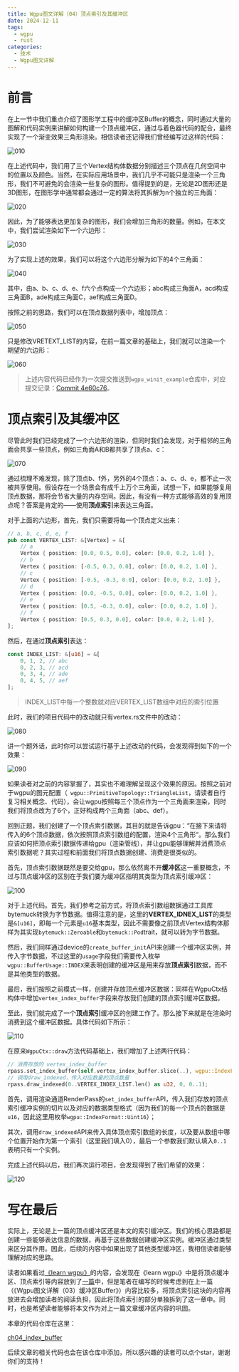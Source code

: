 ```yaml
---
title: Wgpu图文详解（04）顶点索引及其缓冲区
date: 2024-12-11
tags:
  - wgpu
  - rust
categories:
  - 技术
  - Wgpu图文详解
---
```


# 前言

在上一节中我们重点介绍了图形学工程中的缓冲区Buffer的概念，同时通过大量的图解和代码实例来讲解如何构建一个顶点缓冲区，通过与着色器代码的配合，最终实现了一个渐变效果三角形渲染。相信读者还记得我们曾经编写过这样的代码：

![010](https://res.zhen.blog/images/post/2024-12-11/010.png)

在上述代码中，我们用了三个Vertex结构体数据分别描述三个顶点在几何空间中的位置以及颜色。当然，在实际应用场景中，我们几乎不可能只是渲染一个三角形，我们不可避免的会渲染一些复杂的图形。值得提到的是，无论是2D图形还是3D图形，在图形学中通常都会通过一定的算法将其拆解为n个独立的三角面：

![020](https://res.zhen.blog/images/post/2024-12-11/020.png)

因此，为了能够表达更加复杂的图形，我们会增加三角形的数量。例如，在本文中，我们尝试渲染如下一个六边形：

![030](https://res.zhen.blog/images/post/2024-12-11/030.png)

为了实现上述的效果，我们可以将这个六边形分解为如下的4个三角面：

![040](https://res.zhen.blog/images/post/2024-12-11/040.png)

其中，由a、b、c、d、e、f六个点构成一个六边形；abc构成三角面A，acd构成三角面B，ade构成三角面C，aef构成三角面D。

按照之前的思路，我们可以在顶点数据列表中，增加顶点：

![050](https://res.zhen.blog/images/post/2024-12-11/050.png)

只是修改VRETEXT_LIST的内容，在前一篇文章的基础上，我们就可以渲染一个期望的六边形：

![060](https://res.zhen.blog/images/post/2024-12-11/060.png)

> 上述内容代码已经作为一次提交推送到`wgpu_winit_example`仓库中，对应提交记录：[Commit 4e60c76](https://github.com/w4ngzhen/wgpu_winit_example/commit/4e60c76151b331397c1e1b66ad70f4405747b5f9)。

# 顶点索引及其缓冲区

尽管此时我们已经完成了一个六边形的渲染，但同时我们会发现，对于相邻的三角面会共享一些顶点，例如三角面A和B都共享了顶点a、c：

![070](https://res.zhen.blog/images/post/2024-12-11/070.png)

通过梳理不难发现，除了顶点b、f外，另外的4个顶点：a、c、d、e，都不止一次被共享使用。假设存在一个场景会有成千上万个三角面，试想一下，如果能够复用顶点数据，那将会节省大量的内存空间。因此，有没有一种方式能够高效的复用顶点呢？答案是肯定的——使用**顶点索引**来表达三角面。

对于上面的六边形，首先，我们只需要将每一个顶点定义出来：

```rust
// a, b, c, d, e, f
pub const VERTEX_LIST: &[Vertex] = &[
    // a
    Vertex { position: [0.0, 0.5, 0.0], color: [0.0, 0.2, 1.0] },
    // b
    Vertex { position: [-0.5, 0.3, 0.0], color: [0.0, 0.2, 1.0] },
    // c
    Vertex { position: [-0.5, -0.3, 0.0], color: [0.0, 0.2, 1.0] },
    // d
    Vertex { position: [0.0, -0.5, 0.0], color: [0.0, 0.2, 1.0] },
    // e
    Vertex { position: [0.5, -0.3, 0.0], color: [0.0, 0.2, 1.0] },
    // f
    Vertex { position: [0.5, 0.3, 0.0], color: [0.0, 0.2, 1.0] },
];
```

然后，在通过**顶点索引**表达：

```rust
const INDEX_LIST: &[u16] = &[
    0, 1, 2, // abc
    0, 2, 3, // acd
    0, 3, 4, // ade
    0, 4, 5, // aef
];
```

> INDEX_LIST中每一个整数就对应VERTEX_LIST数组中对应的索引位置

此时，我们的项目代码中的改动就只有vertex.rs文件中的改动：

![080](https://res.zhen.blog/images/post/2024-12-11/080.png)

讲一个题外话，此时你可以尝试运行基于上述改动的代码，会发现得到如下的一个效果：

![090](https://res.zhen.blog/images/post/2024-12-11/090.png)

如果读者对之前的内容掌握了，其实也不难理解呈现这个效果的原因。按照之前对于wgpu的图元配置（` wgpu::PrimitiveTopology::TriangleList`，请读者自行复习相关概念、代码），会让wgpu按照每三个顶点作为一个三角面来渲染，同时我们将顶点改为了6个，正好构成两个三角面（abc、def）。

回到正题，我们创建了一个顶点索引数据，其目的就是告诉gpu：“在接下来请将传入的6个顶点数据，依次按照顶点索引数组的配置，渲染4个三角形“。那么我们应该如何把顶点索引数据传递给gpu（渲染管线），并让gpu能够理解并消费顶点索引数据呢？其实过程和前面我们将顶点数据创建、消费是很类似的。

首先，顶点索引数据既然是要交给gpu，那么依然离不开**缓冲区**这一重要概念，不过与顶点缓冲区的区别在于我们要为缓冲区指明其类型为顶点索引缓冲区：

![100](https://res.zhen.blog/images/post/2024-12-11/100.png)

对于上述代码。首先，我们参考之前方式，将顶点索引数组数据通过工具库bytemuck转换为字节数据。值得注意的是，这里的**VERTEX_IDNEX_LIST**的类型是`&[u16]`，即每一个元素是`u16`基本类型，因此不需要像之前顶点Vertex结构体那样为其实现`bytemuck::Zeroable`和`bytemuck::Pod`trait，就可以转为字节数据。

然后，我们同样通过device的`create_buffer_init`API来创建一个缓冲区实例，并传入字节数据，不过这里的`usage`字段我们需要传入枚举`wgpu::BufferUsage::INDEX`来表明创建的缓冲区是用来存放**顶点索引**数据，而不是其他类型的数据。

最后，我们按照之前模式一样，创建并存放顶点缓冲区数据：同样在WgpuCtx结构体中增加`vertex_index_buffer`字段来存放我们创建的顶点索引缓冲区数据。

至此，我们就完成了一个**顶点索引**缓冲区的创建工作了。那么接下来就是在渲染时消费到这个缓冲区数据。具体代码如下所示：

![110](https://res.zhen.blog/images/post/2024-12-11/110.png)

在原来`WgpuCtx::draw`方法代码基础上，我们增加了上述两行代码：

```rust
// 消费存放的 vertex_index_buffer
rpass.set_index_buffer(self.vertex_index_buffer.slice(..), wgpu::IndexFormat::Uint16); // 1.
// 调用draw_indexed，传入对应数量的顶点数量
rpass.draw_indexed(0..VERTEX_INDEX_LIST.len() as u32, 0, 0..1);
```

首先，调用渲染通道RenderPass的`set_index_buffer`API，传入我们存放的顶点索引缓冲实例的切片以及对应的数据类型格式（因为我们的每一个顶点的数据是`u16`，因此这里用枚举`wgpu::IndexFormat::Uint16`）；

其次，调用`draw_indexed`API来传入具体顶点索引数组的长度，以及要从数组中哪个位置开始作为第一个索引（这里我们填入0），最后一个参数我们默认填入`0..1`表明只有一个实例。

完成上述代码以后，我们再次运行项目，会发现得到了我们希望的效果：

![120](https://res.zhen.blog/images/post/2024-12-11/120.png)

# 写在最后

实际上，无论是上一篇的顶点缓冲区还是本文的索引缓冲区。我们的核心思路都是创建一些能够表达信息的数据，再基于这些数据创建缓冲区实例。缓冲区通过类型来区分其作用。因此，后续的内容中如果出现了其他类型缓冲区，我相信读者能够理解对应的思路。

读者如果看过[《learn wgpu》](https://sotrh.github.io/learn-wgpu/)的内容，会发现在《learn wgpu》中是将顶点缓冲区、顶点索引等内容放到了[一篇](https://sotrh.github.io/learn-wgpu/beginner/tutorial4-buffer/)中，但是笔者在编写的时候考虑到在上一篇（《Wgpu图文详解（03）缓冲区Buffer》）内容比较多，将顶点索引这块的内容再放进去会增加读者的阅读负担，因此将顶点索引的部分单独拆到了这一章中。同时，也是希望读者能够将本文作为对上一篇文章缓冲区内容的巩固。

本章的代码仓库在这里：

[ch04_index_buffer](https://github.com/w4ngzhen/wgpu_winit_example/tree/main/ch04_index_buffer)

后续文章的相关代码也会在该仓库中添加，所以感兴趣的读者可以点个star，谢谢你们的支持！
